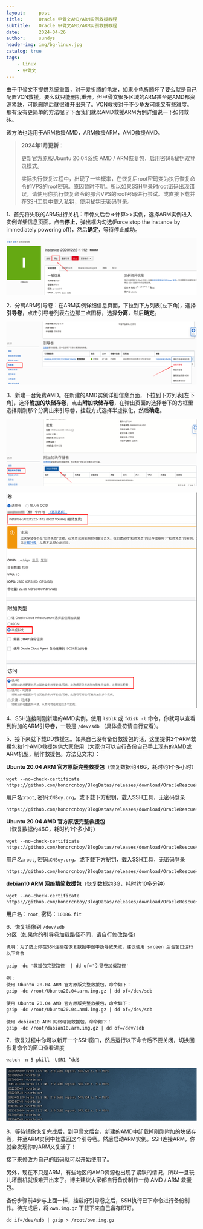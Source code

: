 ```yaml
---
layout:     post
title:      Oracle 甲骨文AMD/ARM实例救援教程
subtitle:   Oracle 甲骨文AMD/ARM实例救援教程
date:       2024-04-26
author:     sundys
header-img: img/bg-linux.jpg
catalog: true
tags:
    - Linux
    - 甲骨文	
---
```


由于甲骨文不提供系统重置，对于爱折腾的龟友，如果小龟折腾坏了要么就是自己配置VCN救援，要么就只能删机重开。但甲骨文很多区域的ARM甚至是AMD都资源紧缺，可能删除后就很难开出来了。VCN救援对于不少龟友可能又有些难度。那有没有更简单的方法呢？下面我们就以AMD救援ARM为例详细说一下如何救砖。

该方法也适用于ARM救援AMD，ARM救援ARM，AMD救援AMD。

> **2024年1月更新**：
> 
> 更新官方原版Ubuntu 20.04系统 AMD / ARM恢复包，启用密码&秘钥双登录模式。
> 
> 实际执行恢复过程中，出现了一些概率，在恢复后root密码变为执行恢复命令的VPS的root密码。原因暂时不明。所以如果SSH登录时root密码出现错误，请使用你执行恢复命令的那台VPS的root密码进行尝试。或直接下载并在SSH工具中载入私钥，使用秘钥无密码登录。

1、首先将失联的ARM进行关机：甲骨文后台=>计算>>实例，选择ARM实例进入实例详细信息页面。点击**停止**，弹出框内勾选(Force stop the instance by immediately powering off)，然后**确定**，等待停止成功。

![](/img/or-bg-01.png)

2、分离ARM引导卷：在ARM实例详细信息页面，下拉到下方列表\[左下角\]，选择**引导卷**，点击引导卷列表右边那三点图标，选择**分离**，然后**确定**。

![](/img/or-bg-02.png)

3、新建一台免费AMD。在新建的AMD实例详细信息页面，下拉到下方列表\[左下角\]，选择**附加的块储存卷**，点击**附加块储存卷**，在弹出页面的选择卷下的方框里选择刚刚那个分离出来引导卷，挂载方式选择半虚拟化，然后**确定**。

![](/img/or-bg-03.png)

![](/img/or-bg-04.png)

4、SSH连接刚刚新建的AMD实例。使用 `lsblk` 或 `fdisk -l` 命令，你就可以查看到附加的ARM引导卷，一般是 `/dev/sdb` （具体盘符请自行查看）。

5、接下来就下载DD救援包。如果自己没有备份救援包的话，这里提供2个ARM救援包和1个AMD救援包供大家使用（大家也可以自行备份自己手上现有的AMD或ARM机型，制作救援包。方法见文末）：

**Ubuntu 20.04 ARM 官方原版完整救援包**（恢复数据约46G，耗时约1个多小时）

```
wget --no-check-certificate https://github.com/honorcnboy/BlogDatas/releases/download/OracleRescueKit/Ubuntu20.04.arm.img.gz

```

用户名:`root`, 密码:`CNBoy.org`。或下载下方秘钥，载入SSH工具，无密码登录

```
https://github.com/honorcnboy/BlogDatas/releases/download/OracleRescueKit/backup

```

**Ubuntu 20.04 AMD 官方原版完整救援包**（恢复数据约46G，耗时约1个多小时）

```
wget --no-check-certificate https://github.com/honorcnboy/BlogDatas/releases/download/OracleRescueKit/Ubuntu20.04.amd.img.gz

```

用户名:`root`, 密码:`CNBoy.org`。或下载下方秘钥，载入SSH工具，无密码登录

```
https://github.com/honorcnboy/BlogDatas/releases/download/OracleRescueKit/backup

```

**debian10 ARM 网络精简救援包**（恢复数据约3G，耗时约10多分钟）

```
wget --no-check-certificate https://github.com/honorcnboy/BlogDatas/releases/download/OracleRescueKit/dabian10.arm.img.gz

```

用户名：`root`, 密码：`10086.fit`

6、恢复镜像到 `/dev/sdb` 分区（如果你的引导卷加载路径不同，请自行修改路径）

```
说明：为了防止你在SSH连接在恢复数据中途中断导致失败，建议使用 srceen 后台窗口运行以下命令

gzip -dc '救援包完整路径' | dd of='引导卷加载路径'

例：
使用 Ubuntu 20.04 ARM 官方原版完整救援包，命令如下：
gzip -dc /root/Ubuntu20.04.arm.img.gz | dd of=/dev/sdb

使用 Ubuntu 20.04 AMD 官方原版完整救援包，命令如下：
gzip -dc /root/Ubuntu20.04.amd.img.gz | dd of=/dev/sdb

使用 debian10 ARM 网络精简救援包，命令如下：
gzip -dc /root/dabian10.arm.img.gz | dd of=/dev/sdb

```

7、恢复过程中你可以新开一个SSH窗口，然后运行以下命令后不要关闭，切换回恢复命令的窗口查看进度

```
watch -n 5 pkill -USR1 ^dd$

```

![](/img/or-bg-05.png)

8、等待镜像恢复完成后，到甲骨文后台，新建的AMD中卸载掉刚刚附加的块储存卷，并至ARM实例中挂载回这个引导卷。然后启动ARM实例。SSH连接ARM，你就会发现你的ARM又复活了！

接下来修改为自己的密码就可以开始使用了。

另外，现在不只是ARM，有些地区的AMD资源也出现了紧缺的情况，所以一旦玩儿坏删机就很难开出来了。博主建议大家都自行备份制作一份 AMD / ARM 救援包。

备份步骤前4步与上面一样，挂载好引导卷之后，SSH执行已下命令进行备份制作。待完成后，将 `own.img.gz` 下载下来自己备存即可。
```
dd if=/dev/sdb | gzip > /root/own.img.gz

```
